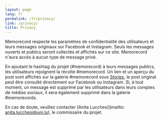 ```yaml
---
layout: page
lang: fr
permalink: /fr/privacy/
link: /privacy/
title: Privacy
---
```


Memorecord respecte les paramètres de confidentialité des utilisateurs et leurs messages originaux sur Facebook et Instagram. Seuls les messages ouverts et publics seront collectés et affichés sur ce site. Memorecord n'aura accès à aucun type de message privé.

En ajoutant le hashtag du projet (#memorecord) à leurs messages publics, les utilisateurs rejoignent la récolte #memorecord. Un lien et un aperçu du post sont affichés sur la galerie #memorecord sous [Stories](https://c2dh.github.io/memorecord/stories/), le post original peut être consulté directement sur Facebook ou Instagram. Si, à tout moment, un message est supprimé par les utilisateurs dans leurs comptes de médias sociaux, il sera également supprimé dans la galerie #memorecords.

En cas de doute, veuillez contacter [Anita Lucchesi](mailto: anita.lucchesi@uni.lu), le commissaire du projet.

<!-- more -->
